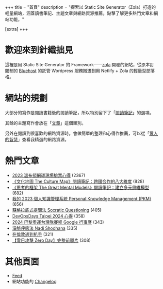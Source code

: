 +++
title = "首頁"
description = "探索以 Static Site Generator（Zola）打造的輕量網站，涵蓋讀書筆記、主題文章與網路資源推薦。點擊了解更多熱門文章和網站功能。"

[extra]
+++

# 歡迎來到針織拙見

這裡是用 Static Site Generator 的 Framework——[zola](https://www.getzola.org/documentation/getting-started/overview/) 開發的網站，從原本訂閱制的 [Bluehost](https://www.bluehost.com/) 的託管 Wordpress 服務搬遷到用 Netlify + Zola 的輕量型部落格。

# 網站的規劃

大部分的寫作是閱讀書籍後的閱讀筆記，所以特別留下了「[閱讀筆記](reading-notes/)」的選項。

其餘的主題寫作會放在「[文章](blog/)」這個類別。

另外在閱讀到很喜歡的網路資源時，會做簡單的整理和心得作推薦，可以從「[眾人的智慧](wistom/)」查看我精選的網路資源。

# 熱門文章
* [2023 溫布頓網球現場排票心得](/blog/2023-wimbledon-tennis/) <span class="view-count">(2367)</span>
* [《文化地圖 The Culture Map》閱讀筆記：跨國合作的八大維度](/reading-notes/the-culture-map/) <span class="view-count">(828)</span>
* [《思考的框架 The Great Mental Models》閱讀筆記：建立多元思維模型](/reading-notes/the-great-mental-models/) <span class="view-count">(682)</span>
* [我的 2023 個人知識管理系統 Personal Knowledge Management (PKM)](/blog/2023-personal-knowledge-management/) <span class="view-count">(656)</span>
* [蘇格拉底式提問法 Socratic Questioning](/wisdom/methods/socratic-questioning/) <span class="view-count">(405)</span>
* [DevOpsDays Taipei 2024 心得](/blog/2024-devopsdays-taipei/) <span class="view-count">(358)</span>
* [2024 巴黎奧運台灣隊賽程 Google 行事曆](/blog/2024-olympics-taiwan-calendar/) <span class="view-count">(343)</span>
* [淨脈呼吸法 Nadi Shodhana](/wisdom/methods/nadi-shodhana/) <span class="view-count">(335)</span>
* [在倫敦遇到扒手](/blog/london-pickpocketing/) <span class="view-count">(321)</span>
* [【零日攻擊 Zero Day】完整前導片](/wisdom/videos/zero-day-trailer/) <span class="view-count">(308)</span>


# 其他頁面
* [Feed](/atom.xml)
* 網站功能的 [Changelog](@/changelog/index.md)

